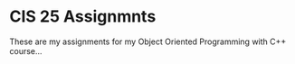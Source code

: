 # CIS 25 Assignmnts  

These are my assignments for my Object Oriented Programming with C++ course...

